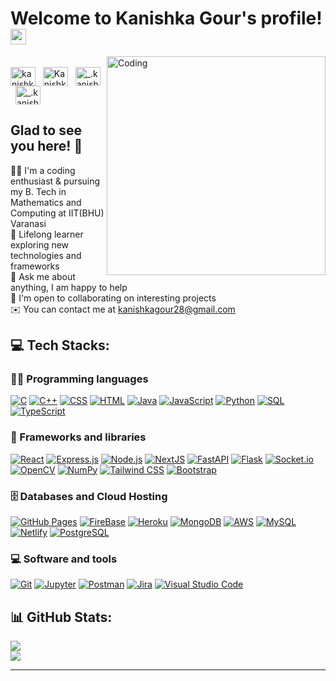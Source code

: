 # Welcome to Kanishka Gour's profile! <img src="https://media.giphy.com/media/hvRJCLFzcasrR4ia7z/giphy.gif" width="25px"></a>
<img align="right" alt="Coding" width="350" src="https://cdn.dribbble.com/users/1738955/screenshots/15406497/media/0bd07e962f5b7acb180b77b2bdd6b9f9.gif">

<br>
<a href="https://www.linkedin.com/in/kanishka-gour/" target="_blank"><img align="center" src="https://raw.githubusercontent.com/rahuldkjain/github-profile-readme-generator/master/src/images/icons/Social/linked-in-alt.svg" alt="kanishka-gour" height="30" width="40" /></a>
&nbsp;
<a href="https://twitter.com/Kanishka1328" target="_blank"><img align="center" src="https://raw.githubusercontent.com/rahuldkjain/github-profile-readme-generator/master/src/images/icons/Social/twitter.svg" alt="Kanishka1328" height="30" width="40" /></a>
&nbsp;
<a href="https://www.instagram.com/__.kanishka_________/" target="_blank"><img align="center" src="https://raw.githubusercontent.com/rahuldkjain/github-profile-readme-generator/master/src/images/icons/Social/instagram.svg" alt="_.kanishka____" height="30" width="40" /></a>
&nbsp;
<a href="https://master--kanishka-gour.netlify.app/" target="_blank"><img align="center" src="https://www.kindpng.com/picc/m/130-1300298_female-user-icon-svg-clip-arts-female-user.png" alt="_.kanishka____" height="30" width="40" /></a>
&nbsp;


## Glad to see you here! 🤩
👩‍🎓 I'm a coding enthusiast & pursuing my B. Tech in Mathematics and Computing at IIT(BHU) Varanasi<br>
🌱 Lifelong learner exploring new technologies and frameworks<br>
💬 Ask me about anything, I am happy to help<br>
🤝 I'm open to collaborating on interesting projects<br>
✉️  You can contact me at kanishkagour28@gmail.com<br>


## 💻 Tech Stacks:

### 👨‍💻 Programming languages

<p>
    <a href="#"><img alt="C" src="https://custom-icon-badges.herokuapp.com/badge/C-03599C.svg?logo=c-in-hexagon&logoColor=white"></a>
    <a href="#"><img alt="C++" src="https://custom-icon-badges.herokuapp.com/badge/C++-9C033A.svg?logo=cpp2&logoColor=white"></a>
    <a href="#"><img alt="CSS" src="https://img.shields.io/badge/CSS-1572B6.svg?logo=css3&logoColor=white"></a>
    <a href="#"><img alt="HTML" src="https://img.shields.io/badge/HTML-E34F26.svg?logo=html5&logoColor=white"></a>
    <a href="#"><img alt="Java" src="https://img.shields.io/badge/Java-007396.svg?logo=java&logoColor=white"></a>
    <a href="#"><img alt="JavaScript" src="https://img.shields.io/badge/JavaScript-F7DF1E.svg?logo=javascript&logoColor=black"></a>
    <a href="#"><img alt="Python" src="https://img.shields.io/badge/Python-14354C.svg?logo=python&logoColor=white"></a>
    <a href="#"><img alt="SQL" src="https://custom-icon-badges.herokuapp.com/badge/SQL-025E8C.svg?logo=database&logoColor=white"></a>
    <a href="#"><img alt="TypeScript" src="https://img.shields.io/badge/TypeScript-007ACC.svg?logo=typescript&logoColor=white"></a>
</p>

### 🧰 Frameworks and libraries

<p>
    <a href="#"><img alt="React" src="https://img.shields.io/badge/React-20232a.svg?logo=react&logoColor=%2361DAFB"></a>
    <a href="#"><img alt="Express.js" src="https://img.shields.io/badge/Express.js-404d59.svg?logo=express&logoColor=white"></a>
    <a href="#"><img alt="Node.js" src="https://img.shields.io/badge/Node.js-43853D.svg?logo=node.js&logoColor=white"></a>
    <a href="#"><img alt="NextJS" src="https://img.shields.io/badge/Next.Js-000.svg?logo=next.js&logoColor=white"></a>
    <a href="#"><img alt="FastAPI" src="https://img.shields.io/badge/FastAPI-00CED1.svg?logo=fastapi&logoColor=white"></a>
    <a href="#"><img alt="Flask" src="https://img.shields.io/badge/Flask-000.svg?logo=flask&logoColor=white"></a>
    <a href="#"><img alt="Socket.io" src="https://img.shields.io/badge/socket.io-000.svg?logo=socket.io&logoColor=white"></a>
    <a href="#"><img alt="OpenCV" src="https://img.shields.io/badge/OpenCV-32CD32.svg?logo=opencv&logoColor=white"></a>
    <a href="#"><img alt="NumPy" src="https://img.shields.io/badge/Numpy-013243.svg?logo=numpy&logoColor=white"></a>
      <a href="#"><img alt="Tailwind CSS" src="https://img.shields.io/badge/TailwindCSS-30D5C8.svg?logo=tailwindcss&logoColor=white"></a>
    <a href="#"><img alt="Bootstrap" src="https://img.shields.io/badge/Bootstrap-7952B3.svg?logo=bootstrap&logoColor=white"></a>
</p>

### 🗄️ Databases and Cloud Hosting

<p>
    <a href="#"><img alt="GitHub Pages" src="https://img.shields.io/badge/GitHub%20Pages-327FC7.svg?logo=github&logoColor=white"></a>
    <a href="#"><img alt="FireBase" src="https://img.shields.io/badge/Firebase-29C5f6.svg?logo=firebase&logoColor=ffD801"></a>
    <a href="#"><img alt="Heroku" src="https://img.shields.io/badge/Heroku-430098.svg?logo=heroku&logoColor=white"></a>
    <a href="#"><img alt="MongoDB" src ="https://img.shields.io/badge/MongoDB-4ea94b.svg?logo=mongodb&logoColor=white"></a>
    <a href="#"><img alt="AWS" src="https://img.shields.io/badge/AWS-ff781f.svg?logo=aws&logoColor=white"></a>
    <a href="#"><img alt="MySQL" src="https://img.shields.io/badge/MySQL-00f.svg?logo=mysql&logoColor=white"></a>
    <a href="#"><img alt="Netlify" src="https://img.shields.io/badge/Netlify-20232a.svg?logo=netlify&logoColor=%2361DAFB"></a>
    <a href="#"><img alt="PostgreSQL" src ="https://img.shields.io/badge/PostgreSQL-316192.svg?logo=postgresql&logoColor=white"></a>
</p>

### 💻 Software and tools

<p>
    <a href="#"><img alt="Git" src="https://img.shields.io/badge/Git-F05033.svg?logo=git&logoColor=white"></a>
    <a href="#"><img alt="Jupyter" src="https://img.shields.io/badge/Jupyter-F37626.svg?logo=Jupyter&logoColor=white"></a>
    <a href="#"><img alt="Postman" src="https://img.shields.io/badge/Postman-FF6C37?logo=postman&logoColor=white"></a>
    <a href="#"><img alt="Jira" src="https://img.shields.io/badge/Jira-FF6C37?logo=jira&logoColor=white"></a>
    <a href="#"><img alt="Visual Studio Code" src="https://img.shields.io/badge/Visual%20Studio%20Code-0078d7.svg?logo=visual-studio-code&logoColor=white"></a>
</p>


## 📊 GitHub Stats:
![](https://github-readme-streak-stats.herokuapp.com/?user=kanishka-28&theme=dark&hide_border=true)<br/>
![](https://github-readme-stats.vercel.app/api/top-langs/?username=kanishka-28&theme=dark&hide_border=true&include_all_commits=false&count_private=false&layout=compact)

---

<!-- Proudly created with GPRM ( https://gprm.itsvg.in ) -->
